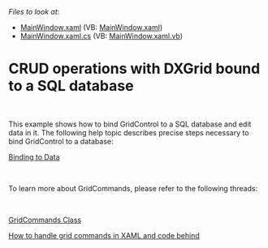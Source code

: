 <!-- default file list -->
*Files to look at*:

* [MainWindow.xaml](./CS/WpfApplication/MainWindow.xaml) (VB: [MainWindow.xaml](./VB/WpfApplication/MainWindow.xaml))
* [MainWindow.xaml.cs](./CS/WpfApplication/MainWindow.xaml.cs) (VB: [MainWindow.xaml.vb](./VB/WpfApplication/MainWindow.xaml.vb))
<!-- default file list end -->
# CRUD operations with DXGrid bound to a SQL database


<p><br />
<p>This example shows how to bind GridControl to a SQL database and edit data in it.  The following help topic describes precise steps necessary to bind GridControl to a database:</p><p><a href="http://documentation.devexpress.com/#WPF/CustomDocument9644">Binding to Data</a> </p><br />
<p>To learn more about GridCommands, please refer to the following threads:</p><br />
<p><a href="http://documentation.devexpress.com/#WPF/clsDevExpressXpfGridGridCommandstopic">GridCommands Class</a> </p><p><a href="https://www.devexpress.com/Support/Center/p/E373">How to handle grid commands in XAML and code behind</a></p></p>

<br/>


